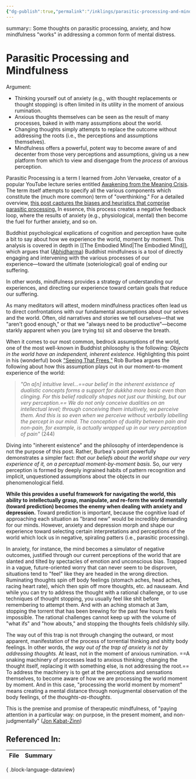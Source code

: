 ```yaml
---
{"dg-publish":true,"permalink":"/inklings/parasitic-processing-and-mindfulness/","tags":["type/inklings"],"created":"2024-02-21T18:35:22.077-08:00","updated":"2024-02-23T09:35:30.236-08:00"}
---
```


summary:: Some thoughts on parasitic processing, anxiety, and how mindfulness "works" in addressing a common form of mental distress.
# Parasitic Processing and Mindfulness

Argument: 
- Thinking yourself out of anxiety (e.g., with thought replacements or thought stopping) is often limited in its utility in the moment of anxious rumination.
- Anxious thoughts themselves can be seen as the result of many processes, baked in with many assumptions about the world.
- Changing thoughts simply attempts to replace the outcome without addressing the roots (i.e., the perceptions and assumptions themselves).
- Mindfulness offers a powerful, potent way to become aware of and decenter from those very perceptions and assumptions, giving us a new platform from which to view and disengage from the *process* of anxious perception.

Parasitic Processing is a term I learned from John Vervaeke, creator of a popular YouTube lecture series entitled [Awakening from the Meaning Crisis](https://www.youtube.com/playlist?list=PLND1JCRq8Vuh3f0P5qjrSdb5eC1ZfZwWJ). The term itself attempts to specify all the various components which constitute the (much more common) term of "overthinking." For a detailed overview, [this post captures the biases and heuristics that comprise parasitic processing.](https://archive.is/oMpb2) In essence, this process creates a negative feedback loop, where the results of anxiety (e.g., physiological, mental) then become the fuel for further anxiety, and so on. 

Buddhist psychological explications of cognition and perception have quite a bit to say about how we experience the world, moment by moment. This analysis is covered in depth in [[The Embodied Mind\|The Embodied Mind]], which argues that ([Abhidharma](https://en.wikipedia.org/wiki/Abhidharma)) Buddhist mindfulness is a tool of directly engaging and intervening with the various processes of our experience―toward the ultimate (soteriological) goal of ending our suffering.

In other words, mindfulness provides a strategy of understanding our experiences, and directing our experience toward certain goals that reduce our suffering.

As many meditators will attest, modern mindfulness practices often lead us to direct confrontations with our fundamental assumptions about our selves and the world. Often, old narratives and stories we tell ourselves―that we "aren't good enough," or that we "always need to be productive"―become starkly apparent when you (are trying to) sit and observe the breath.

When it comes to our most common, bedrock assumptions of the world, one of the most well-known in Buddhist philosophy is the following: *Objects in the world have an independent, inherent existence.* Highlighting this point in his (wonderful) book ["Seeing That Frees,"](https://hermesamara.org/seeing-that-frees) Rob Burbea argues the following about how this assumption plays out in our moment-to-moment experience of the world:

> *"On a[n] intuitive level...==our belief in the inherent existence of dualistic concepts forms a support for dukkha more basic even than clinging. For this belief radically shapes not just our thinking, but our very perception.== We do not only conceive dualities on an intellectual level; through conceiving them intuitively, we perceive them. And this is so even when we perceive without verbally labelling the percept in our mind. The conception of duality between pain and non-pain, for example, is actually wrapped up in our very perception of pain"* (244)

Diving into "inherent existence" and the philosophy of interdependence is not the purpose of this post. Rather, Burbea's point powerfully demonstrates a simpler fact: *that our beliefs about the world shape our very experience of it, on a perceptual moment-by-moment basis.* So, our very perception is formed by deeply ingrained habits of pattern recognition and implicit, unquestioned assumptions about the objects in our phenomenological field. 

**While this provides a useful framework for navigating the world, this ability to intellectually grasp, manipulate, and re-form the world mentally (toward prediction) becomes the enemy when dealing with anxiety and depression.** Toward prediction is important, because the cognitive load of approaching each situation as "brand new" would be incredibly demanding for our minds. However, anxiety and depression morph and shape our experience toward selecting certain interpretations and perceptions of the world which lock us in negative, spiraling patters (i.e., parasitic processing).

In anxiety, for instance, the mind becomes a simulator of negative outcomes, justified through our current perceptions of the world that are slanted and tilted by spectacles of emotion and unconscious bias. Trapped in a vague, future-oriented worry that can never seem to be disproven, situations tend to "feel" like they are headed in the wrong direction. Ruminating thoughts spin off body feelings (stomach aches, head aches, racing heart rate), which then spin off more thoughts, etc. ad nauseam. And while you can try to address the thought with a rational challenge, or to use techniques of thought stopping, you usually feel like shit before remembering to attempt them. And with an aching stomach at 3am, stopping the torrent that has been brewing for the past few hours feels impossible. The rational challenges cannot keep up with the volume of "what ifs" and "how abouts," and stopping the thoughts feels childishly silly. 

The way out of this trap is not through changing the outward, or most apparent, manifestation of the process of torrential thinking and shitty body feelings. In other words, *the way out of the trap of anxiety is not by addressing thoughts.* At least, not in the moment of anxious rumination. ==A snaking machinery of processes lead to anxious thinking; changing the thought itself, replacing it with something else, is not addressing the root.== To address the machinery is to get at the perceptions and sensations themselves, to become aware of how we are processing the world moment by moment. And in this case, "processing the world moment by moment" means creating a mental distance through nonjugmental observation of the body feelings, of the *thoughts-as-thoughts*. 

This is the premise and promise of therapeutic mindfulness, of "paying attention in a particular way: on purpose, in the present moment, and non-judgmentally" ([Jon Kabat-Zinn](https://www.mindful.org/jon-kabat-zinn-defining-mindfulness/)) 

## Referenced In:
| File | Summary |
| ---- | ------- |

{ .block-language-dataview}
